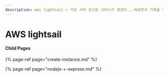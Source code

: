 ```yaml
---
description: aws lightsail → 가상 서버 호스팅 서비스가 생겼다...써보면서 기록을 남겨본다.
---
```


# AWS lightsail

#### Child Pages

{% page-ref page="create-instance.md" %}

{% page-ref page="nodejs-+-express.md" %}


